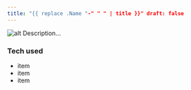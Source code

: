 ```yaml
---
title: "{{ replace .Name "-" " " | title }}" draft: false
---
```

![alt](//via.placeholder.com/640x150) Description...

### Tech used
* item
* item
* item